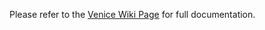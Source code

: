 Please refer to the [Venice Wiki Page](https://github.com/venicegeo/venice/wiki/Pz-Ingest) for full documentation.